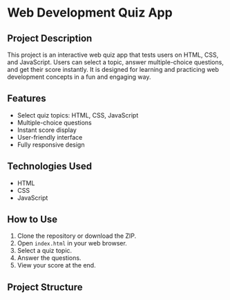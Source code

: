 # Web Development Quiz App

## Project Description
This project is an interactive web quiz app that tests users on HTML, CSS, and JavaScript. Users can select a topic, answer multiple-choice questions, and get their score instantly. It is designed for learning and practicing web development concepts in a fun and engaging way.

## Features
- Select quiz topics: HTML, CSS, JavaScript
- Multiple-choice questions
- Instant score display
- User-friendly interface
- Fully responsive design

## Technologies Used
- HTML
- CSS
- JavaScript

## How to Use
1. Clone the repository or download the ZIP.
2. Open `index.html` in your web browser.
3. Select a quiz topic.
4. Answer the questions.
5. View your score at the end.

## Project Structure
